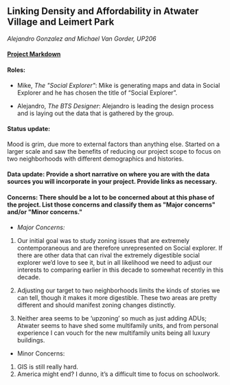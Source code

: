 ## Linking Density and Affordability in Atwater Village and Leimert Park
_Alejandro Gonzalez and Michael Van Gorder, UP206_

#### [Project Markdown](https://github.com/alejandrodobiegonzalez/GroupAssignment1/tree/main/Group%20Assignments)

#### Roles: 

* Mike, _*The "Social Explorer"*_: Mike is generating maps and data in Social Explorer and he has chosen the title of “Social Explorer”.

* Alejandro, _*The BTS Designer*_: Alejandro is leading the design process and is laying out the data that is gathered by the group. 

#### Status update:

Mood is grim, due more to external factors than anything else.
Started on a larger scale and saw the benefits of reducing our project scope to focus on two neighborhoods with different demographics and histories. 

#### Data update: Provide a short narrative on where you are with the data sources you will incorporate in your project. Provide links as necessary.

#### Concerns: There should be a lot to be concerned about at this phase of the project. List those concerns and classify them as "Major concerns" and/or "Minor concerns."

* *Major Concerns:* 

1. Our initial goal was to study zoning issues that are extremely contemporaneous and are therefore unrepresented on Social explorer. If there are other data that can rival the extremely digestible social explorer we’d love to see it, but in all likelihood we need to adjust our interests to comparing earlier in this decade to somewhat recently in this decade. 

2. Adjusting our target to two neighborhoods limits the kinds of stories we can tell, though it makes it more digestible. These two areas are pretty different and should manifest zoning changes distinctly. 

3. Neither area seems to be ‘upzoning’ so much as just adding ADUs; Atwater seems to have shed some multifamily units, and from personal experience I can vouch for the new multifamily units being all luxury buildings. 


* Minor Concerns:

1. GIS is still really hard. 
2. America might end? I dunno, it’s a difficult time to focus on schoolwork. 

